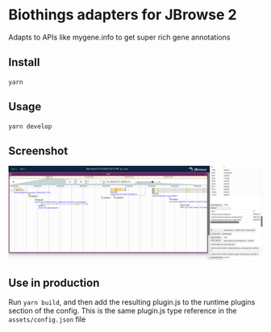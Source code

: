 # Biothings adapters for JBrowse 2

Adapts to APIs like mygene.info to get super rich gene annotations

## Install

    yarn

## Usage

    yarn develop

## Screenshot

![](img/1.png)

## Use in production

Run `yarn build`, and then add the resulting plugin.js to the runtime plugins
section of the config. This is the same plugin.js type reference in the
`assets/config.json` file
